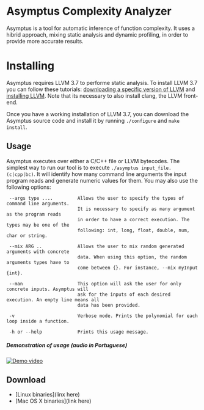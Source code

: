 # Asymptus Complexity Analyzer

Asymptus is a tool for automatic inference of function complexity. It uses a hibrid approach, 
mixing static analysis and dynamic profiling, in order to provide more accurate results.


# Installing

Asymptus requires LLVM 3.7 to performe static analysis. To install LLVM 3.7 you can follow
these tutorials: [downloading a specific version of LLVM](http://llvm.org/docs/GettingStarted.html#checkout-llvm-from-subversion)
and [installing LLVM](http://llvm.org/docs/GettingStarted.html#getting-started-quickly-a-summary).
Note that its necessary to also install clang, the LLVM front-end.

Once you have a working installation of LLVM 3.7, you can download the Asymptus source code and install it
by running `./configure` and `make install`.

## Usage

Asymptus executes over either a C/C++ file or LLVM bytecodes. The simplest way to run our tool
is to execute `./asymptus input_file.(c|cpp|bc)`. It will identify how many command line arguments
the input program reads and generate numeric values for them. You may also use the following
options:
```
 --args type ....         Allows the user to specify the types of command line arguments.
                          It is necessary to specify as many argument as the program reads
                          in order to have a correct execution. The types may be one of the
                          following: int, long, float, double, num, char or string.

 --mix ARG ..             Allows the user to mix random generated arguments with concrete 
                          data. When using this option, the random arguments types have to 
                          come between {}. For instance, --mix myInput {int}.
                          
 --man                    This option will ask the user for only concrete inputs. Asymptus will
                          ask for the inputs of each desired execution. An empty line means all
                          data has been provided.
                              
 -v                       Verbose mode. Prints the polynomial for each loop inside a function.
 
 -h or --help             Prints this usage message.
```

##### Demonstration of usage (audio in Portuguese)

[![Demo video](http://img.youtube.com/vi/pzfrIDfoCEc/0.jpg)](https://youtu.be/pzfrIDfoCEc)

## Download

- [Linux binaries](linx here)
- [Mac OS X binaries](link here)
